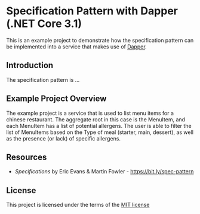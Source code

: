 # Specification Pattern with Dapper (.NET Core 3.1)
This is an example project to demonstrate how the specification pattern can be implemented into a service that makes use of [Dapper](https://github.com/StackExchange/Dapper).

## Introduction
The specification pattern is ...

## Example Project Overview
The example project is a service that is used to list menu items for a chinese restaurant. The aggregate root in this case is the MenuItem, and each MenuItem has a list of potential allergens. The user is able to filter the list of MenuItems based on the Type of meal (starter, main, dessert), as well as the presence (or lack) of specific allergens.

## Resources
* *Specifications* by Eric Evans & Martin Fowler - https://bit.ly/spec-pattern

## License
This project is licensed under the terms of the [MIT license](https://github.com/mikesuffield/SpecificationPattern/blob/master/LICENSE)